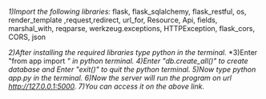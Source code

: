 *1)Import the following libraries:*
flask, flask_sqlalchemy, flask_restful, os, render_template ,request,redirect, url_for, Resource, Api, fields, marshal_with, reqparse, werkzeug.exceptions, HTTPException, flask_cors, CORS, json

*2)After installing the required libraries type python in the terminal.*
*3)Enter "from app import *" in python terminal.*
*4)Enter "db.create_all()" to create database and Enter "exit()" to quit the python terminal.*
*5)Now type python app.py in the terminal.*
*6)Now the server will run the program on url http://127.0.0.1:5000.*
*7)You can access it on the above link.*

